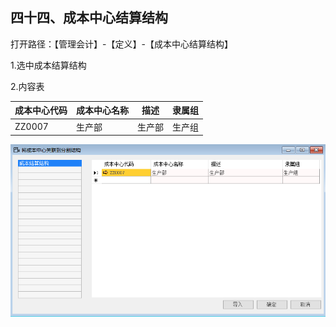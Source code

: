 ## 四十四、成本中心结算结构

打开路径：【管理会计】-【定义】-【成本中心结算结构】

1.选中成本结算结构

2.内容表

| **成本中心代码** | **成本中心名称** | **描述** | **隶属组** |
| ---------------- | ---------------- | -------- | ---------- |
| ZZ0007           | 生产部           | 生产部   | 生产组     |

![](BAP_QuickStart_Images/44.1.png)